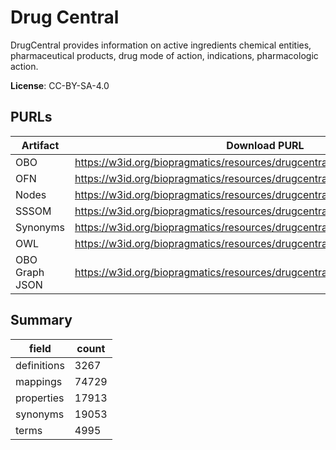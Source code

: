 # Drug Central

DrugCentral  provides information on active ingredients chemical entities, pharmaceutical products, drug mode of action, indications, pharmacologic action.

**License**: CC-BY-SA-4.0

## PURLs

| Artifact       | Download PURL                                                                 | Latest Versioned Download PURL                                                   |
|----------------|-------------------------------------------------------------------------------|----------------------------------------------------------------------------------|
| OBO            | https://w3id.org/biopragmatics/resources/drugcentral/drugcentral.obo          | https://w3id.org/biopragmatics/resources/drugcentral/54/drugcentral.obo          |
| OFN            | https://w3id.org/biopragmatics/resources/drugcentral/drugcentral.ofn          | https://w3id.org/biopragmatics/resources/drugcentral/54/drugcentral.ofn          |
| Nodes          | https://w3id.org/biopragmatics/resources/drugcentral/drugcentral.tsv          | https://w3id.org/biopragmatics/resources/drugcentral/54/drugcentral.tsv          |
| SSSOM          | https://w3id.org/biopragmatics/resources/drugcentral/drugcentral.sssom.tsv    | https://w3id.org/biopragmatics/resources/drugcentral/54/drugcentral.sssom.tsv    |
| Synonyms       | https://w3id.org/biopragmatics/resources/drugcentral/drugcentral.synonyms.tsv | https://w3id.org/biopragmatics/resources/drugcentral/54/drugcentral.synonyms.tsv |
| OWL            | https://w3id.org/biopragmatics/resources/drugcentral/drugcentral.owl          | https://w3id.org/biopragmatics/resources/drugcentral/54/drugcentral.owl          |
| OBO Graph JSON | https://w3id.org/biopragmatics/resources/drugcentral/drugcentral.json         | https://w3id.org/biopragmatics/resources/drugcentral/54/drugcentral.json         |

## Summary

| field       |   count |
|-------------|---------|
| definitions |    3267 |
| mappings    |   74729 |
| properties  |   17913 |
| synonyms    |   19053 |
| terms       |    4995 |

